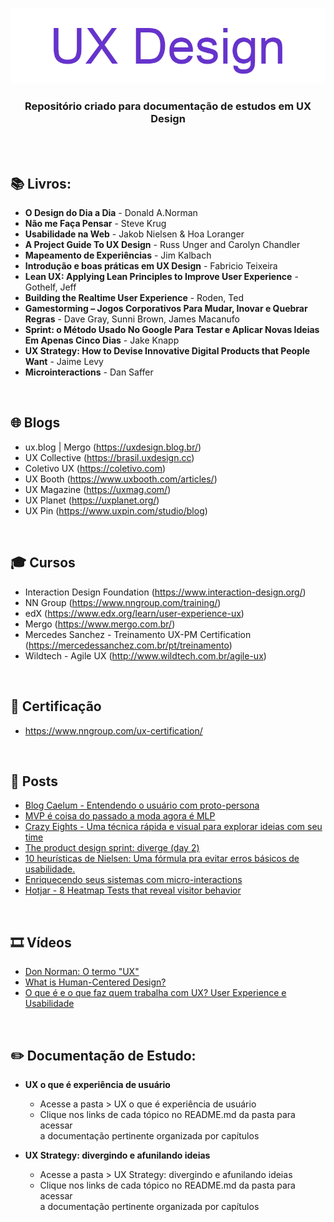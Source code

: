 ﻿<div align="center">
 
 ![UX Design Header Readme](imagens/ux-design.png)

  ### **Repositório criado para documentação de estudos em UX Design**
</div>
<br><br>


## 📚  Livros: 
 
+ **O Design do Dia a Dia** - Donald A.Norman
+ **Não me Faça Pensar** - Steve Krug
+ **Usabilidade na Web** - Jakob Nielsen & Hoa Loranger
+ **A Project Guide To UX Design** - Russ Unger and Carolyn Chandler 
+ **Mapeamento de Experiências** - Jim Kalbach
+ **Introdução e boas práticas em UX Design** - Fabricio Teixeira
+ **Lean UX: Applying Lean Principles to Improve User Experience** - Gothelf, Jeff
+ **Building the Realtime User Experience** - Roden, Ted
+ **Gamestorming – Jogos Corporativos Para Mudar, Inovar e Quebrar Regras** - Dave Gray, Sunni Brown, James Macanufo
+ **Sprint: o Método Usado No Google Para Testar e Aplicar Novas Ideias Em Apenas Cinco Dias** - Jake Knapp
+ **UX Strategy: How to Devise Innovative Digital Products that People Want** - Jaime Levy 
+ **Microinteractions** - Dan Saffer

<br>

## 🌐 Blogs

+ ux.blog | Mergo (https://uxdesign.blog.br/)
+ UX Collective (https://brasil.uxdesign.cc)
+ Coletivo UX (https://coletivo.com)
+ UX Booth (https://www.uxbooth.com/articles/)
+ UX Magazine (https://uxmag.com/)
+ UX Planet (https://uxplanet.org/)
+ UX Pin (https://www.uxpin.com/studio/blog)


<br>

## 🎓 Cursos

+ Interaction Design Foundation (https://www.interaction-design.org/)
+ NN Group (https://www.nngroup.com/training/)
+ edX (https://www.edx.org/learn/user-experience-ux)
+ Mergo (https://www.mergo.com.br/)
+ Mercedes Sanchez - Treinamento UX-PM Certification (https://mercedessanchez.com.br/pt/treinamento)
+ Wildtech - Agile UX (http://www.wildtech.com.br/agile-ux)


<br>

## 📜 Certificação

+ https://www.nngroup.com/ux-certification/

<br>

## 📰 Posts

+ [Blog Caelum - Entendendo o usuário com proto-persona](https://blog.caelum.com.br/entendendo-usuario-proto-persona/)
+ [MVP é coisa do passado a moda agora é MLP](https://medium.com/collabcode/mvp-%C3%A9-coisa-do-passado-a-moda-agora-%C3%A9-mlp-4446fc476006#.ftdr8maco)
+ [Crazy Eights - Uma técnica rápida e visual para explorar ideias com seu time](https://blog.caelum.com.br/crazy-eights-uma-tecnica-rapida-e-visual-para-explorar-ideias-com-seu-time/)
+ [The product design sprint: diverge (day 2)](https://library.gv.com/the-product-design-sprint-diverge-day-2-c7a5df8e7cd0)
+ [10 heurísticas de Nielsen: Uma fórmula pra evitar erros básicos de usabilidade.](https://blog.caelum.com.br/10-heuristicas-de-nielsen-uma-formula-pra-evitar-erros-basicos-de-usabilidade/)
+ [Enriquecendo seus sistemas com micro-interactions](https://blog.caelum.com.br/enriquecendo-seus-sistemas-com-microinteractions/)
+ [Hotjar - 8 Heatmap Tests that reveal visitor behavior](https://www.hotjar.com/heatmaps)

<br>

## 🎞️ Vídeos

+ [Don Norman: O termo "UX"](https://www.youtube.com/watch?v=9BdtGjoIN4E&ab_channel=NNgroup)
+ [What is Human-Centered Design? ](https://www.youtube.com/watch?v=KkUor_NTuDA&ab_channel=Interaction-Design.org)
+ [O que é e o que faz quem trabalha com UX? User Experience e Usabilidade](https://www.youtube.com/watch?v=FJhMCi07T4A&ab_channel=AluraCursosOnline)


<br>


## ✏️ Documentação de Estudo:


+ **UX o que é experiência de usuário**
  + Acesse a pasta > UX o que é experiência de usuário
  + Clique nos links de cada tópico no README.md da pasta para acessar<br> a documentação pertinente organizada por capítulos

+ **UX Strategy: divergindo e afunilando ideias**
  + Acesse a pasta > UX Strategy: divergindo e afunilando ideias
  + Clique nos links de cada tópico no README.md da pasta para acessar<br> a documentação pertinente organizada por capítulos 



